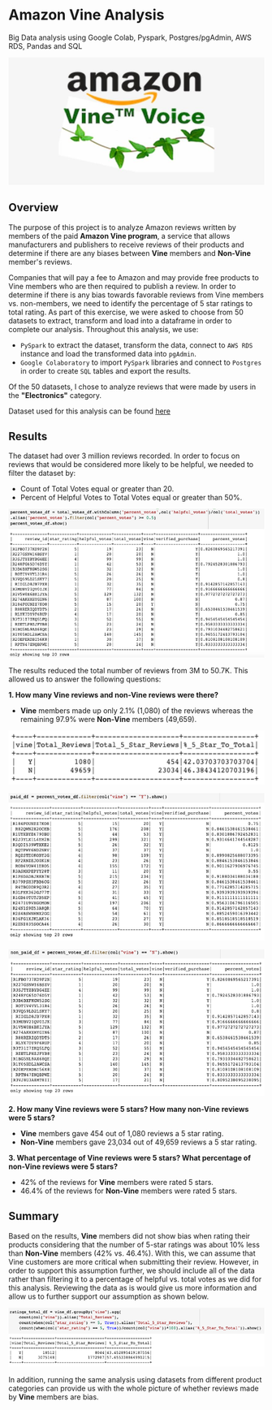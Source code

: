 # Amazon Vine Analysis
Big Data analysis using Google Colab, Pyspark, Postgres/pgAdmin, AWS RDS, Pandas and SQL

![vinelogo](https://github.com/ayaakoub/Amazon_Vine_Analysis/blob/main/Images/vinelogo.jpeg)

## Overview

The purpose of this project is to analyze Amazon reviews written by members of the paid **Amazon Vine program**, a service that allows manufacturers and publishers to receive reviews of their products and determine if there are any biases between **Vine** members and **Non-Vine** member's reviews. 

Companies that will pay a fee to Amazon and may provide free products to Vine members who are then required to publish a review. In order to determine if there is any bias towards favorable reviews from Vine members vs. non-members, we need to identify the percentage of 5 star ratings to total rating. As part of this exercise, we were asked to choose from 50 datasets to extract, transform and load into a dataframe in order to complete our analysis. Throughout this analysis, we use:

* `PySpark` to extract the dataset, transform the data, connect to `AWS RDS` instance and load the transformed data into `pgAdmin`.
* `Google Colaboratory` to import `PySpark` libraries and connect to `Postgres` in order to create `SQL` tables and export the results. 

Of the 50 datasets, I chose to analyze reviews that were made by users in the **"Electronics"** category. 

Dataset used for this analysis can be found [here](https://s3.amazonaws.com/amazon-reviews-pds/tsv/amazon_reviews_us_Electronics_v1_00.tsv.gz)

## Results

The dataset had over 3 million reviews recorded. In order to focus on reviews that would be considered more likely to be helpful, we needed to filter the dataset by:

* Count of Total Votes equal or greater than 20. 
* Percent of Helpful Votes to Total Votes equal or greater than 50%. 

![DataGreater](https://github.com/ayaakoub/Amazon_Vine_Analysis/blob/main/Images/DataGreater20_50.png)

The results reduced the total number of reviews from 3M to 50.7K. This allowed us to answer the following questions:

**1. How many Vine reviews and non-Vine reviews were there?**

* **Vine** members made up only 2.1% (1,080) of the reviews whereas the remaining 97.9% were **Non-Vine** members (49,659).

![VineNonVineTotal](https://github.com/ayaakoub/Amazon_Vine_Analysis/blob/main/Images/VineNonVineTotal.png)

![vine](https://github.com/ayaakoub/Amazon_Vine_Analysis/blob/main/Images/Vine.png)

![nonVine](https://github.com/ayaakoub/Amazon_Vine_Analysis/blob/main/Images/NonVine.png)

**2. How many Vine reviews were 5 stars? How many non-Vine reviews were 5 stars?**

* **Vine** members gave 454 out of 1,080 reviews a 5 star rating.
* **Non-Vine** members gave 23,034 out of 49,659 reviews a 5 star rating.

**3. What percentage of Vine reviews were 5 stars? What percentage of non-Vine reviews were 5 stars?**

* 42% of the reviews for **Vine** members were rated 5 stars.
* 46.4% of the reviews for **Non-Vine** members were rated 5 stars.

## Summary

Based on the results, **Vine** members did not show bias when rating their products considering that the number of 5-star ratings was about 10% less than **Non-Vine** members (42% vs. 46.4%). With this, we can assume that Vine customers are more critical when submitting their review. However, in order to support this assumption further, we should include all of the data rather than filtering it to a percentage of helpful vs. total votes as we did for this analysis. Reviewing the data as is would give us more information and allow us to further support our assumption as shown below. 

![nonfilteredtotal](https://github.com/ayaakoub/Amazon_Vine_Analysis/blob/main/Images/nonfilteredtotal.png)

In addition, running the same analysis using datasets from different product categories can provide us with the whole picture of whether reviews made by **Vine** members are bias.
